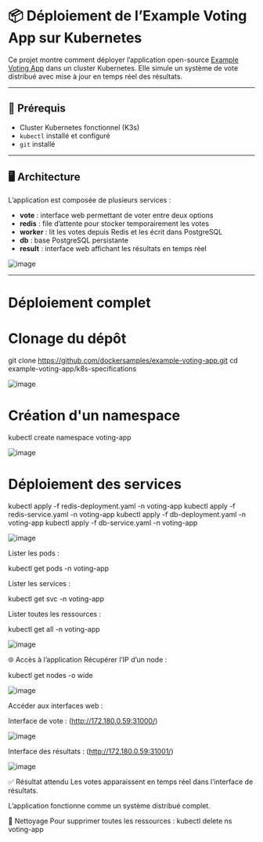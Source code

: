 # 📦 Déploiement de l’Example Voting App sur Kubernetes

Ce projet montre comment déployer l’application open-source [Example Voting App](https://github.com/dockersamples/example-voting-app) dans un cluster Kubernetes. Elle simule un système de vote distribué avec mise à jour en temps réel des résultats.

---

## 🧰 Prérequis

- Cluster Kubernetes fonctionnel (K3s)
- `kubectl` installé et configuré
- `git` installé

---

## 🖥️ Architecture

L’application est composée de plusieurs services :

- **vote** : interface web permettant de voter entre deux options
- **redis** : file d’attente pour stocker temporairement les votes
- **worker** : lit les votes depuis Redis et les écrit dans PostgreSQL
- **db** : base PostgreSQL persistante
- **result** : interface web affichant les résultats en temps réel

![image](https://github.com/user-attachments/assets/1d55ad93-e587-4b51-9d41-e8fedcbc00a7)


---

# Déploiement complet



# Clonage du dépôt
git clone https://github.com/dockersamples/example-voting-app.git
cd example-voting-app/k8s-specifications

![image](https://github.com/user-attachments/assets/33c684e5-8a9c-4470-9196-2877e374d75c)


# Création d'un namespace
kubectl create namespace voting-app

![image](https://github.com/user-attachments/assets/cf372968-c05d-4fce-8722-b07a0d9c98ce)

# Déploiement des services 
kubectl apply -f redis-deployment.yaml -n voting-app
kubectl apply -f redis-service.yaml -n voting-app
kubectl apply -f db-deployment.yaml -n voting-app
kubectl apply -f db-service.yaml -n voting-app

![image](https://github.com/user-attachments/assets/add0f0c4-c5a1-41ec-841c-7c6c928c70c4)


Lister les pods :

kubectl get pods -n voting-app

Lister les services :


kubectl get svc -n voting-app

Lister toutes les ressources :


kubectl get all -n voting-app

![image](https://github.com/user-attachments/assets/d194804b-8ab3-486d-b618-500ce9ffb5a5)

🌐 Accès à l’application
Récupérer l’IP d’un node :

kubectl get nodes -o wide

![image](https://github.com/user-attachments/assets/0ef03cd9-50af-42e7-8835-5b09cd95746e)

Accéder aux interfaces web :

Interface de vote : (http://172.180.0.59:31000/)

![image](https://github.com/user-attachments/assets/48c8058a-5b4c-4d35-a923-d5ac825fbb2c)


Interface des résultats : (http://172.180.0.59:31001/)

![image](https://github.com/user-attachments/assets/fcd848f4-9712-4a45-a447-6afaa4d12f2e)


✅ Résultat attendu
Les votes apparaissent en temps réel dans l’interface de résultats.

L’application fonctionne comme un système distribué complet.

🧼 Nettoyage
Pour supprimer toutes les ressources :
kubectl delete ns voting-app



